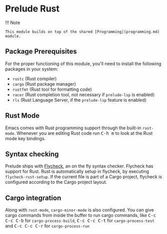 # Prelude Rust

!!! Note

    This module builds on top of the shared [Programming](programming.md) module.

## Package Prerequisites

For the proper functioning of this module, you'll need to install the
following packages in your system:

* `rustc` (Rust compiler)
* `cargo` (Rust package manager)
* `rustfmt` (Rust tool for formatting code)
* `racer` (Rust completion tool, not necessary if `prelude-lsp` is enabled)
* `rls` (Rust Language Server, if the `prelude-lsp` feature is enabled)

## Rust Mode

Emacs comes with Rust programming support through the built-in
`rust-mode`. Whenever you are editing Rust code run <kbd>C-h m</kbd> to
look at the Rust mode key bindings.

## Syntax checking

Prelude ships with [Flycheck](https://github.com/flycheck/flycheck),
an on the fly syntax checker. Flycheck has support for Rust. Rust is
automatically setup in flycheck, by executing
`flycheck-rust-setup`. If the current file is part of a Cargo project,
flycheck is configured according to the Cargo project layout.

## Cargo integration

Along with `rust-mode`, `cargo-minor-mode` is also configured. You can
give cargo commands from inside the buffer to run cargo commands, like
<kbd>C-c C-c C-b</kbd> for `cargo-process-build`, <kbd>C-c C-c
C-t</kbd> for `cargo-process-test` and <kbd>C-c C-c C-r</kbd> for
`cargo-process-run`
